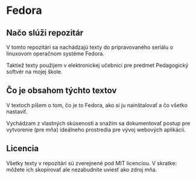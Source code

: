 # Fedora

## Načo slúži repozitár

V tomto repozitári sa nachádzajú texty do pripravovaného seriálu o linuxovom operačnom systéme Fedora.

Taktiež texty použijem v elektronickej učebnici pre predmet Pedagogický softvér na mojej škole.

## Čo je obsahom týchto textov

V textoch píšem o tom, čo je to Fedora, ako si ju nainštalovať a čo všetko nastaviť.

Vychádzam z vlastných skúseností a snažím sa dokumentovať postup pre vytvorenie (pre mňa) ideálneho prostredia pre vývoj webových aplikácií.

## Licencia

Všetky texty v repozitári sú zverejnené pod MIT licenciou. V skratke: môžete ich skopírovať ale nezabudnite uviesť ako zdroj mňa.